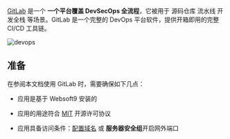 [GitLab](https://about.gitlab.com/) 是一个 **一个平台覆盖 DevSecOps 全流程**，它被用于 源码仓库 流水线 开发全栈  等场景。GitLab 是一个完整的 DevOps 平台软件，提供开箱即用的完整 CI/CD 工具链。


![devops](https://libs.websoft9.com/Websoft9/DocsPicture/en/gitlab/gitlab-devopsall-websoft9.png)


## 准备

在参阅本文档使用 GitLab 时，需要确保如下几点：

- 应用是基于 Websoft9 安装的

- 应用的用途符合 [MIT](https://opensource.org/licenses/MIT) 开源许可协议

- 应用具备访问条件：[配置域名](./guide/appsetdomain) 或 **服务器安全组**开启网外端口